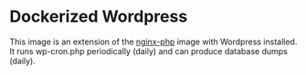 Dockerized Wordpress
====================

This image is an extension of the [nginx-php](https://cloud.docker.com/repository/docker/lukacu/nginx-php) image with Wordpress installed. It runs wp-cron.php periodically (daily) and can produce database dumps (daily).

